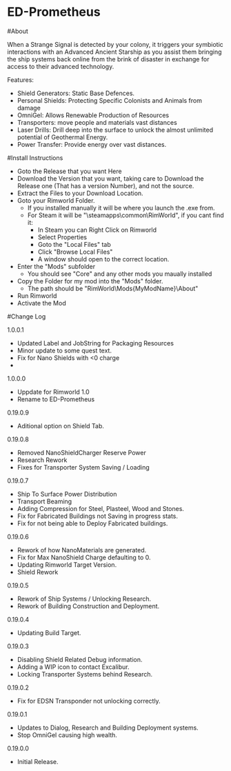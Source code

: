 # ED-Prometheus

#About

When a Strange Signal is detected by your colony, it triggers your symbiotic interactions with an Advanced Ancient Starship as you assist them bringing the ship systems back online from the brink of disaster in exchange for access to their advanced technology. 

Features:
 * Shield Generators: Static Base Defences.
 * Personal Shields: Protecting Specific Colonists and Animals from damage
 * OmniGel: Allows Renewable Production of Resources
 * Transporters: move people and materials vast distances
 * Laser Drills: Drill deep into the surface to unlock the almost unlimited potential of Geothermal Energy.
 * Power Transfer: Provide energy over vast distances.


#Install Instructions

 * Goto the Release that you want Here
 * Download the Version that you want, taking care to Download the Release one (That has a version Number), and not the source.
 * Extract the Files to your Download Location.
 * Goto your Rimworld Folder. 
   * If you installed manually it will be where you launch the .exe from.
   * For Steam it will be "\steamapps\common\RimWorld", if you cant find it:
     * In Steam you can Right Click on Rimworld
	 * Select Properties
	 * Goto the "Local Files" tab
	 * Click "Browse Local Files"
	 * A window should open to the correct location.
 * Enter the "Mods" subfolder
   * You should see "Core" and any other mods you maually installed
 * Copy the Folder for my mod into the "Mods" folder.
   * The path should be "RimWorld\Mods\{MyModName}\About"
 * Run Rimworld
 * Activate the Mod


#Change Log


1.0.0.1
 * Updated Label and JobString for Packaging Resources
 * Minor update to some quest text.
 * Fix for Nano Shields with <0 charge
 * 
 
1.0.0.0
 * Uppdate for Rimworld 1.0
 * Rename to ED-Prometheus

0.19.0.9
 * Aditional option on Shield Tab.

0.19.0.8
 * Removed NanoShieldCharger Reserve Power
 * Research Rework
 * Fixes for Transporter System Saving / Loading
 
0.19.0.7
 * Ship To Surface Power Distribution
 * Transport Beaming
 * Adding Compression for Steel, Plasteel, Wood and Stones.
 * Fix for Fabricated Buildings not Saving in progress stats.
 * Fix for not being able to Deploy Fabricated buildings.
 
0.19.0.6
 * Rework of how NanoMaterials are generated.
 * Fix for Max NanoShield Charge defaulting to 0.
 * Updating Rimworld Target Version.
 * Shield Rework

0.19.0.5
 * Rework of Ship Systems / Unlocking Research.
 * Rework of Building Construction and Deployment.

0.19.0.4
 * Updating Build Target.

0.19.0.3
 * Disabling Shield Related Debug information.
 * Adding a WIP icon to contact Excalibur.
 * Locking Transporter Systems behind Research.

0.19.0.2
 * Fix for EDSN Transponder not unlocking correctly.

0.19.0.1
 * Updates to Dialog, Research and Building Deployment systems.
 * Stop OmniGel causing high wealth.

0.19.0.0
 * Initial Release.
